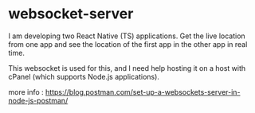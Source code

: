 # websocket-server
I am developing two React Native (TS) applications. Get the live location from one app and see the location of the first app in the other app in real time.

This websocket is used for this, and I need help hosting it on a host with cPanel (which supports Node.js applications).

more info : https://blog.postman.com/set-up-a-websockets-server-in-node-js-postman/
